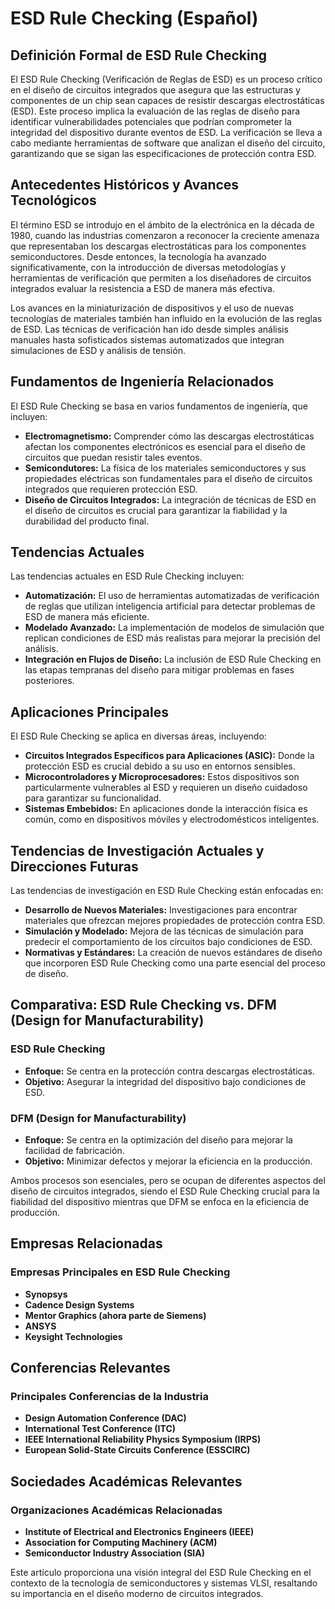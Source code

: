 # ESD Rule Checking (Español)

## Definición Formal de ESD Rule Checking

El ESD Rule Checking (Verificación de Reglas de ESD) es un proceso crítico en el diseño de circuitos integrados que asegura que las estructuras y componentes de un chip sean capaces de resistir descargas electrostáticas (ESD). Este proceso implica la evaluación de las reglas de diseño para identificar vulnerabilidades potenciales que podrían comprometer la integridad del dispositivo durante eventos de ESD. La verificación se lleva a cabo mediante herramientas de software que analizan el diseño del circuito, garantizando que se sigan las especificaciones de protección contra ESD.

## Antecedentes Históricos y Avances Tecnológicos

El término ESD se introdujo en el ámbito de la electrónica en la década de 1980, cuando las industrias comenzaron a reconocer la creciente amenaza que representaban los descargas electrostáticas para los componentes semiconductores. Desde entonces, la tecnología ha avanzado significativamente, con la introducción de diversas metodologías y herramientas de verificación que permiten a los diseñadores de circuitos integrados evaluar la resistencia a ESD de manera más efectiva.

Los avances en la miniaturización de dispositivos y el uso de nuevas tecnologías de materiales también han influido en la evolución de las reglas de ESD. Las técnicas de verificación han ido desde simples análisis manuales hasta sofisticados sistemas automatizados que integran simulaciones de ESD y análisis de tensión.

## Fundamentos de Ingeniería Relacionados

El ESD Rule Checking se basa en varios fundamentos de ingeniería, que incluyen:

- **Electromagnetismo:** Comprender cómo las descargas electrostáticas afectan los componentes electrónicos es esencial para el diseño de circuitos que puedan resistir tales eventos.
- **Semicondutores:** La física de los materiales semiconductores y sus propiedades eléctricas son fundamentales para el diseño de circuitos integrados que requieren protección ESD.
- **Diseño de Circuitos Integrados:** La integración de técnicas de ESD en el diseño de circuitos es crucial para garantizar la fiabilidad y la durabilidad del producto final.

## Tendencias Actuales

Las tendencias actuales en ESD Rule Checking incluyen:

- **Automatización:** El uso de herramientas automatizadas de verificación de reglas que utilizan inteligencia artificial para detectar problemas de ESD de manera más eficiente.
- **Modelado Avanzado:** La implementación de modelos de simulación que replican condiciones de ESD más realistas para mejorar la precisión del análisis.
- **Integración en Flujos de Diseño:** La inclusión de ESD Rule Checking en las etapas tempranas del diseño para mitigar problemas en fases posteriores.

## Aplicaciones Principales

El ESD Rule Checking se aplica en diversas áreas, incluyendo:

- **Circuitos Integrados Específicos para Aplicaciones (ASIC):** Donde la protección ESD es crucial debido a su uso en entornos sensibles.
- **Microcontroladores y Microprocesadores:** Estos dispositivos son particularmente vulnerables al ESD y requieren un diseño cuidadoso para garantizar su funcionalidad.
- **Sistemas Embebidos:** En aplicaciones donde la interacción física es común, como en dispositivos móviles y electrodomésticos inteligentes.

## Tendencias de Investigación Actuales y Direcciones Futuras

Las tendencias de investigación en ESD Rule Checking están enfocadas en:

- **Desarrollo de Nuevos Materiales:** Investigaciones para encontrar materiales que ofrezcan mejores propiedades de protección contra ESD.
- **Simulación y Modelado:** Mejora de las técnicas de simulación para predecir el comportamiento de los circuitos bajo condiciones de ESD.
- **Normativas y Estándares:** La creación de nuevos estándares de diseño que incorporen ESD Rule Checking como una parte esencial del proceso de diseño.

## Comparativa: ESD Rule Checking vs. DFM (Design for Manufacturability)

### ESD Rule Checking

- **Enfoque:** Se centra en la protección contra descargas electrostáticas.
- **Objetivo:** Asegurar la integridad del dispositivo bajo condiciones de ESD.

### DFM (Design for Manufacturability)

- **Enfoque:** Se centra en la optimización del diseño para mejorar la facilidad de fabricación.
- **Objetivo:** Minimizar defectos y mejorar la eficiencia en la producción.

Ambos procesos son esenciales, pero se ocupan de diferentes aspectos del diseño de circuitos integrados, siendo el ESD Rule Checking crucial para la fiabilidad del dispositivo mientras que DFM se enfoca en la eficiencia de producción.

## Empresas Relacionadas

### Empresas Principales en ESD Rule Checking

- **Synopsys**
- **Cadence Design Systems**
- **Mentor Graphics (ahora parte de Siemens)**
- **ANSYS**
- **Keysight Technologies**

## Conferencias Relevantes

### Principales Conferencias de la Industria

- **Design Automation Conference (DAC)**
- **International Test Conference (ITC)**
- **IEEE International Reliability Physics Symposium (IRPS)**
- **European Solid-State Circuits Conference (ESSCIRC)**

## Sociedades Académicas Relevantes

### Organizaciones Académicas Relacionadas

- **Institute of Electrical and Electronics Engineers (IEEE)**
- **Association for Computing Machinery (ACM)**
- **Semiconductor Industry Association (SIA)**

Este artículo proporciona una visión integral del ESD Rule Checking en el contexto de la tecnología de semiconductores y sistemas VLSI, resaltando su importancia en el diseño moderno de circuitos integrados.
